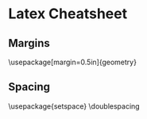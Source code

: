 Latex Cheatsheet
================

Margins
-------
\usepackage[margin=0.5in]{geometry}

Spacing
-------
\usepackage{setspace}
\doublespacing
